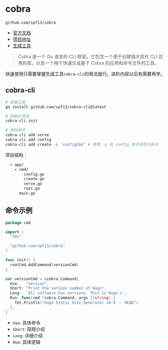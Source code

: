 # cobra

`github.com/spf13/cobra`

- [官方文档](https://cobra.dev/)
- [项目地址](https://github.com/spf13/cobra)
- [生成工具](https://github.com/spf13/cobra-cli)

> Cobra 是一个 Go 语言的 CLI 框架。它包含一个用于创建强大现代 CLI 应用的库，以及一个用于快速生成基于 Cobra 的应用和命令文件的工具。

快速使用只需要掌握生成工具`cobra-cli`的用法就行。进阶内容以后有需要再学。

## cobra-cli

```bash
# 安装工具
go install github.com/spf13/cobra-cli@latest

# 初始化项目
cobra-cli init

# 添加命令
cobra-cli add serve
cobra-cli add config
cobra-cli add create -p 'configCmd' # 使用 -p 向 config 命令添加子命令
```

项目结构：

```txt
  ▾ app/
    ▾ cmd/
        config.go
        create.go
        serve.go
        root.go
      main.go
```

## 命令示例

```go
package cmd

import (
  "fmt"

  "github.com/spf13/cobra"
)

func init() {
  rootCmd.AddCommand(versionCmd)
}

var versionCmd = &cobra.Command{
  Use:   "version",
  Short: "Print the version number of Hugo",
  Long:  `All software has versions. This is Hugo's`,
  Run: func(cmd *cobra.Command, args []string) {
    fmt.Println("Hugo Static Site Generator v0.9 -- HEAD")
  },
}
```

- `Use`: 具体命令
- `Short`: 简短介绍
- `Long`: 详细介绍
- `Run`: 具体逻辑
